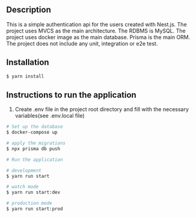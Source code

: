 ## Description

This is a simple authentication api for the users created with Nest.js.
The project uses MVCS as the main architecture.
The RDBMS is MySQL. The project uses docker image as the main database.
Prisma is the main ORM.
The project does not include any unit, integration or e2e test.

## Installation

```bash
$ yarn install
```

## Instructions to run the application

1. Create .env file in the project root directory and fill with the necessary variables(see .env.local file)

```bash
# Set up the database
$ docker-compose up

# apply the migrations
$ npx prisma db push

# Run the application

# development
$ yarn run start

# watch mode
$ yarn run start:dev

# production mode
$ yarn run start:prod
```
